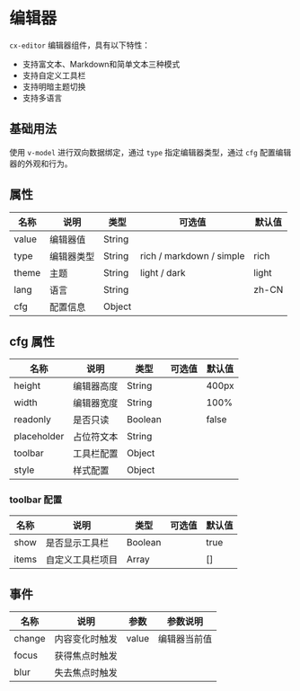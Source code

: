 # 编辑器

`cx-editor` 编辑器组件，具有以下特性：
* 支持富文本、Markdown和简单文本三种模式
* 支持自定义工具栏
* 支持明暗主题切换
* 支持多语言

## 基础用法

使用 `v-model` 进行双向数据绑定，通过 `type` 指定编辑器类型，通过 `cfg` 配置编辑器的外观和行为。

## 属性

| 名称 | 说明 | 类型 | 可选值 | 默认值 |
| ----- | ----- | ----- | ----- | ----- |
| value | 编辑器值 | String | | |
| type | 编辑器类型 | String | rich / markdown / simple | rich |
| theme | 主题 | String | light / dark | light |
| lang | 语言 | String | | zh-CN |
| cfg | 配置信息 | Object | | |

## cfg 属性

| 名称 | 说明 | 类型 | 可选值 | 默认值 |
| ----- | ----- | ----- | ----- | ----- |
| height | 编辑器高度 | String | | 400px |
| width | 编辑器宽度 | String | | 100% |
| readonly | 是否只读 | Boolean | | false |
| placeholder | 占位符文本 | String | | |
| toolbar | 工具栏配置 | Object | | |
| style | 样式配置 | Object | | |

### toolbar 配置

| 名称 | 说明 | 类型 | 可选值 | 默认值 |
| ----- | ----- | ----- | ----- | ----- |
| show | 是否显示工具栏 | Boolean | | true |
| items | 自定义工具栏项目 | Array | | [] |

## 事件

| 名称 | 说明 | 参数 | 参数说明 |
| ----- | ----- | ---- | ----- |
| change | 内容变化时触发 | value | 编辑器当前值 |
| focus | 获得焦点时触发 | | |
| blur | 失去焦点时触发 | | | 